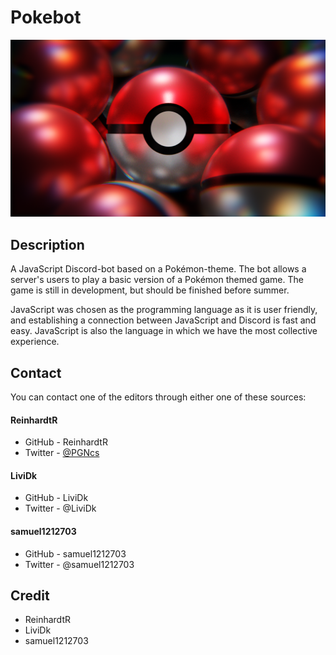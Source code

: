 # Pokebot
![alt text](PokeballsRender2.png)

## Description
A JavaScript Discord-bot based on a Pokémon-theme. The bot allows a server's users to play a basic version of a Pokémon themed game. The game is still in development, but should be finished before summer. 

JavaScript was chosen as the programming language as it is user friendly, and establishing a connection between JavaScript and Discord is fast and easy. JavaScript is also the language in which we have the most collective experience.

## Contact
You can contact one of the editors through either one of these sources:
#### ReinhardtR
* GitHub - ReinhardtR
* Twitter - [@PGNcs](https://twitter.com/PGNcs)
#### LiviDk
* GitHub - LiviDk
* Twitter - @LiviDk
#### samuel1212703
* GitHub - samuel1212703
* Twitter - @samuel1212703

## Credit
* ReinhardtR
* LiviDk
* samuel1212703
